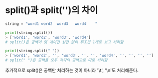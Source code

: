 # split()과 split('')의 차이



```python
string = "word1 word2  word3   word4    "

print(string.split())
> ['word1', 'word2', 'word3', 'word4']
# split()은 공백이 몇 개이건 상관 없이 무조건 1개로 보고 처리함

print(string.split(" "))
> ['word1', 'word2', '', 'word3', '', '', 'word4', '', '', '', '']
# split(" ")은 공백을 모두 각각의 공백으로 따로 처리함
```

추가적으로 split()은 공백만 처리하는 것이 아니라 '\t', '\n'도 처리해준다.